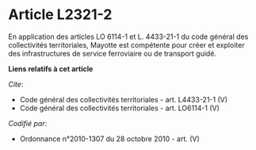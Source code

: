 # Article L2321-2

En application des articles LO 6114-1 et L. 4433-21-1 du code général des collectivités territoriales, Mayotte est compétente
pour créer et exploiter des infrastructures de service ferroviaire ou de transport guidé.

**Liens relatifs à cet article**

_Cite_:

  - Code général des collectivités territoriales - art. L4433-21-1 (V)
  - Code général des collectivités territoriales - art. LO6114-1 (V)

_Codifié par_:

  - Ordonnance n°2010-1307 du 28 octobre 2010 - art. (V)
